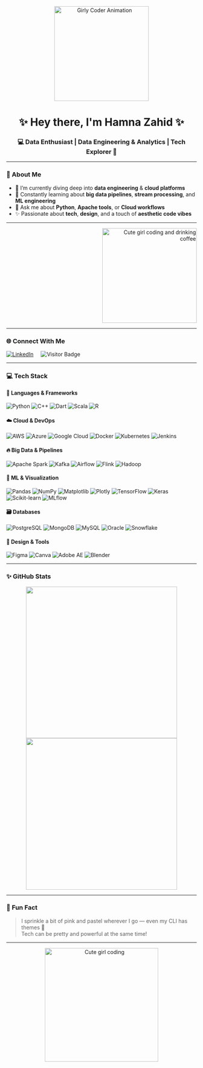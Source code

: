 <div align="center">
  <img src="https://i.pinimg.com/originals/83/f4/30/83f430fcf994f6364caaaaac09c4e6d2.gif" width="250" alt="Girly Coder Animation" />
  <h1 align="center">✨ Hey there, I'm Hamna Zahid ✨</h1>
  <h3 align="center">💻 Data Enthusiast | Data Engineering & Analytics | Tech Explorer 💖</h3>
</div>

---

### 🌸 About Me
- 🔭 I’m currently diving deep into **data engineering** & **cloud platforms**
- 🌱 Constantly learning about **big data pipelines**, **stream processing**, and **ML engineering**
- 💬 Ask me about **Python**, **Apache tools**, or **Cloud workflows**
- ✨ Passionate about **tech**, **design**, and a touch of **aesthetic code vibes**

---
<div align="right">
  <img src="https://i.pinimg.com/originals/c5/54/8f/c5548fbdb93806ad3b312dfcc8c7a98c.gif" width="250" alt="Cute girl coding and drinking coffee" />
</div>

---

### 🌐 Connect With Me
[![LinkedIn](https://img.shields.io/badge/LinkedIn-%230077B5.svg?style=flat&logo=linkedin&logoColor=white)](https://www.linkedin.com/in/hamna-zahid-21313027a/)
&nbsp;&nbsp;&nbsp;
![Visitor Badge](https://komarev.com/ghpvc/?username=hamnazahid&style=flat&color=ff69b4)

---

### 💻 Tech Stack

#### 🚀 Languages & Frameworks
![Python](https://img.shields.io/badge/Python-3670A0?style=flat&logo=python&logoColor=ffdd54)
![C++](https://img.shields.io/badge/C++-00599C?style=flat&logo=c%2B%2B&logoColor=white)
![Dart](https://img.shields.io/badge/Dart-0175C2?style=flat&logo=dart&logoColor=white)
![Scala](https://img.shields.io/badge/Scala-DC322F?style=flat&logo=scala&logoColor=white)
![R](https://img.shields.io/badge/R-276DC3?style=flat&logo=r&logoColor=white)

#### ☁️ Cloud & DevOps
![AWS](https://img.shields.io/badge/AWS-FF9900?style=flat&logo=amazonaws&logoColor=white)
![Azure](https://img.shields.io/badge/Azure-0072C6?style=flat&logo=microsoftazure&logoColor=white)
![Google Cloud](https://img.shields.io/badge/GCP-4285F4?style=flat&logo=googlecloud&logoColor=white)
![Docker](https://img.shields.io/badge/Docker-2496ED?style=flat&logo=docker&logoColor=white)
![Kubernetes](https://img.shields.io/badge/Kubernetes-326CE5?style=flat&logo=kubernetes&logoColor=white)
![Jenkins](https://img.shields.io/badge/Jenkins-D24939?style=flat&logo=jenkins&logoColor=white)

#### 🔥 Big Data & Pipelines
![Apache Spark](https://img.shields.io/badge/Spark-FDEE21?style=flat&logo=apachespark&logoColor=black)
![Kafka](https://img.shields.io/badge/Kafka-000000?style=flat&logo=apachekafka&logoColor=white)
![Airflow](https://img.shields.io/badge/Airflow-017CEE?style=flat&logo=apacheairflow&logoColor=white)
![Flink](https://img.shields.io/badge/Flink-E6526F?style=flat&logo=apacheflink&logoColor=white)
![Hadoop](https://img.shields.io/badge/Hadoop-66CCFF?style=flat&logo=apachehadoop&logoColor=black)

#### 🧠 ML & Visualization
![Pandas](https://img.shields.io/badge/Pandas-150458?style=flat&logo=pandas&logoColor=white)
![NumPy](https://img.shields.io/badge/NumPy-013243?style=flat&logo=numpy&logoColor=white)
![Matplotlib](https://img.shields.io/badge/Matplotlib-white?style=flat&logo=matplotlib&logoColor=black)
![Plotly](https://img.shields.io/badge/Plotly-3F4F75?style=flat&logo=plotly&logoColor=white)
![TensorFlow](https://img.shields.io/badge/TensorFlow-FF6F00?style=flat&logo=tensorflow&logoColor=white)
![Keras](https://img.shields.io/badge/Keras-D00000?style=flat&logo=keras&logoColor=white)
![Scikit-learn](https://img.shields.io/badge/Scikit--Learn-F7931E?style=flat&logo=scikit-learn&logoColor=white)
![MLflow](https://img.shields.io/badge/MLflow-0172B2?style=flat&logo=mlflow&logoColor=white)

#### 🗃️ Databases
![PostgreSQL](https://img.shields.io/badge/PostgreSQL-316192?style=flat&logo=postgresql&logoColor=white)
![MongoDB](https://img.shields.io/badge/MongoDB-4EA94B?style=flat&logo=mongodb&logoColor=white)
![MySQL](https://img.shields.io/badge/MySQL-4479A1?style=flat&logo=mysql&logoColor=white)
![Oracle](https://img.shields.io/badge/Oracle-F80000?style=flat&logo=oracle&logoColor=white)
![Snowflake](https://img.shields.io/badge/Snowflake-29B5E8?style=flat&logo=snowflake&logoColor=white)

#### 🎨 Design & Tools
![Figma](https://img.shields.io/badge/Figma-F24E1E?style=flat&logo=figma&logoColor=white)
![Canva](https://img.shields.io/badge/Canva-00C4CC?style=flat&logo=canva&logoColor=white)
![Adobe AE](https://img.shields.io/badge/After%20Effects-9999FF?style=flat&logo=adobeaftereffects&logoColor=white)
![Blender](https://img.shields.io/badge/Blender-F5792A?style=flat&logo=blender&logoColor=white)

---

### ✨ GitHub Stats
<p align="center">
  <img src="https://github-readme-stats.vercel.app/api?username=hamnazahid&show_icons=true&theme=tokyonight" width="400"/>
  <img src="https://github-readme-streak-stats.herokuapp.com/?user=hamnazahid&theme=tokyonight" width="400"/>
</p>

---

### 💖 Fun Fact
> I sprinkle a bit of pink and pastel wherever I go — even my CLI has themes 🌸  
> Tech can be pretty and powerful at the same time!

---

<div align="center">
  <img src="https://i.pinimg.com/originals/15/0e/02/150e02d99293a6f0a3d7c2a2323bfb79.gif" width="300" alt="Cute girl coding" />
</div>
